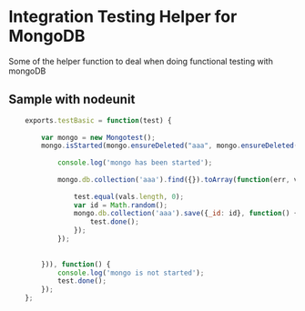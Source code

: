 Integration Testing Helper for MongoDB
======================================

Some of the helper function to deal when doing functional testing with mongoDB

Sample with nodeunit
--------------------
``` js
	exports.testBasic = function(test) {
	
		var mongo = new Mongotest();
		mongo.isStarted(mongo.ensureDeleted("aaa", mongo.ensureDeleted("bbb", function() {
			
			console.log('mongo has been started');
	
			mongo.db.collection('aaa').find({}).toArray(function(err, vals) {
				
				test.equal(vals.length, 0);
				var id = Math.random();
				mongo.db.collection('aaa').save({_id: id}, function() {
					test.done();
				});
			});
	
			
		})), function() {
			console.log('mongo is not started');
			test.done();
		});
	};
```